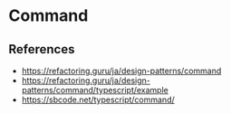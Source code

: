 # Command

## References
- https://refactoring.guru/ja/design-patterns/command
- https://refactoring.guru/ja/design-patterns/command/typescript/example
- https://sbcode.net/typescript/command/